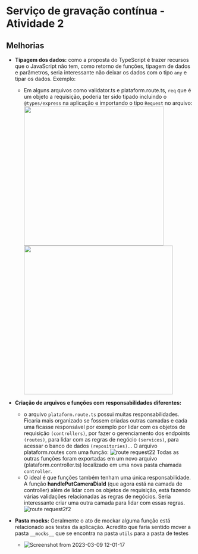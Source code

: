 # Serviço de gravação contínua - Atividade 2

## Melhorias
- **Tipagem dos dados:** como a proposta do TypeScript é trazer recursos que o JavaScript não tem, como retorno de funções, tipagem de dados e parâmetros, seria interessante não deixar os dados com o tipo `any` e tipar os dados. Exemplo:
    - Em alguns arquivos como validator.ts e plataform.route.ts, `req` que é um objeto a requisição, poderia ter sido tipado incluindo o `@types/express` na aplicação e importando o tipo `Request` no arquivo:
      <div>
        <img src="https://user-images.githubusercontent.com/98347928/224040769-9a2e40b6-aeaa-42d2-8084-765a27454f50.png" width=375px />
        <img src="https://user-images.githubusercontent.com/98347928/224045049-42eccabb-c832-4a69-b03c-01b2264d8461.png" width=400px />
     </div>
 
- **Criação de arquivos e funções com responsabilidades diferentes:** 
    - o arquivo `plataform.route.ts` possui muitas responsabilidades. Ficaria mais organizado se fossem criadas outras camadas e cada uma ficasse responsável por exemplo por lidar com os objetos de requisição `(controllers)`, por fazer o gerenciamento dos endpoints `(routes)`, para lidar com as regras de negócio `(services)`, para acessar o banco de dados `(repositories)`...
     O arquivo plataform.routes com uma função:
     ![route request22](https://user-images.githubusercontent.com/98347928/224052907-4482927c-7995-4e51-81f7-3295cc4e9697.png)
     Todas as outras funções foram exportadas em um novo arquivo (plataform.controller.ts) localizado em uma nova pasta chamada `controller`.
   -  O ideal é que funções também tenham uma única responsabilidade. A função **handlePutCameraDiaId** (que agora está na camada de controller) além de lidar com os objetos de requisição, está fazendo várias validações relacionadas às regras de negócios. Seria interessante criar uma outra camada para lidar com essas regras.
     ![route request2f2](https://user-images.githubusercontent.com/98347928/224057428-52b6fa2d-749e-4de9-936c-b62737cf61d6.png)
     
- **Pasta __mocks__:** Geralmente o ato de mockar alguma função está relacionado aos testes da aplicação. Acredito que faria sentido mover a pasta `__mocks__` que se encontra na pasta `utils` para a pasta de testes 
   - ![Screenshot from 2023-03-09 12-01-17](https://user-images.githubusercontent.com/98347928/224064861-eb074f4e-0293-400e-9a59-f7261e2c0abc.png)

<!-- 
- [x] Update a base
- [x] Delete a base
- [x] Rent a base
- [x] List all bases or list bases with parameters through query string
- [x] Thunder client requests collection 
 
    <div align=left margin-left=130px>
        <img src="https://user-images.githubusercontent.com/98347928/224048833-204377e5-7b44-4a8c-a1cc-d4757933e245.png" width=375px />
        <img src="https://user-images.githubusercontent.com/98347928/224048846-2f824ea0-b06c-4b65-a8c7-4ff131c6ceb6.png" width=375px />
     </div>
-->
